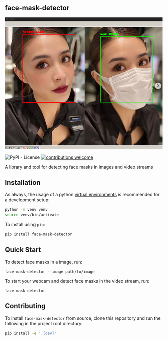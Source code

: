 face-mask-detector
----------------------

![Example Image](docs/before-and-after-face-mask-detection-example.png)

![PyPI - License](https://img.shields.io/pypi/l/face-mask-detector?style=flat)
[![contributions welcome](https://img.shields.io/badge/contributions-welcome-brightgreen.svg?style=flat)](https://github.com/senofsky/face-mask-detector/issues)

A library and tool for detecting face masks in images and video streams

Installation
---------------

As always, the usage of a python [virtual
environments](https://docs.python.org/3/tutorial/venv.html) is recommended for a
development setup:

``` sh
python -m venv venv
source venv/bin/activate
```

To install using `pip`:

``` sh
pip install face-mask-detector
```

Quick Start
-------------

To detect face masks in a image, run:

```
face-mask-detector --image path/to/image
```

To start your webcam and detect face masks in the video stream, run:

```
face-mask-detector
```

Contributing
-------------
To install `face-mask-detector` from source, clone this repository and run the
following in the project root directory:

```sh
pip install -e '.[dev]'
```
